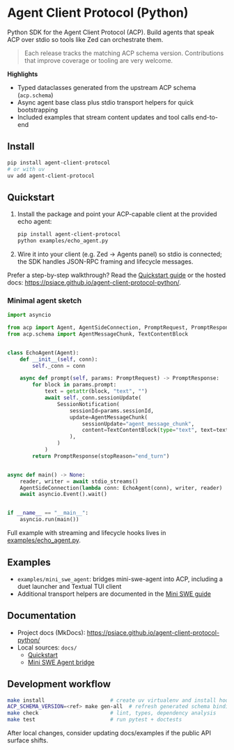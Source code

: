 # Agent Client Protocol (Python)

Python SDK for the Agent Client Protocol (ACP). Build agents that speak ACP over stdio so tools like Zed can orchestrate them.

> Each release tracks the matching ACP schema version. Contributions that improve coverage or tooling are very welcome.

**Highlights**

- Typed dataclasses generated from the upstream ACP schema (`acp.schema`)
- Async agent base class plus stdio transport helpers for quick bootstrapping
- Included examples that stream content updates and tool calls end-to-end

## Install

```bash
pip install agent-client-protocol
# or with uv
uv add agent-client-protocol
```

## Quickstart

1. Install the package and point your ACP-capable client at the provided echo agent:
   ```bash
   pip install agent-client-protocol
   python examples/echo_agent.py
   ```
2. Wire it into your client (e.g. Zed → Agents panel) so stdio is connected; the SDK handles JSON-RPC framing and lifecycle messages.

Prefer a step-by-step walkthrough? Read the [Quickstart guide](docs/quickstart.md) or the hosted docs: https://psiace.github.io/agent-client-protocol-python/.

### Minimal agent sketch

```python
import asyncio

from acp import Agent, AgentSideConnection, PromptRequest, PromptResponse, SessionNotification, stdio_streams
from acp.schema import AgentMessageChunk, TextContentBlock


class EchoAgent(Agent):
    def __init__(self, conn):
        self._conn = conn

    async def prompt(self, params: PromptRequest) -> PromptResponse:
        for block in params.prompt:
            text = getattr(block, "text", "")
            await self._conn.sessionUpdate(
                SessionNotification(
                    sessionId=params.sessionId,
                    update=AgentMessageChunk(
                        sessionUpdate="agent_message_chunk",
                        content=TextContentBlock(type="text", text=text),
                    ),
                )
            )
        return PromptResponse(stopReason="end_turn")


async def main() -> None:
    reader, writer = await stdio_streams()
    AgentSideConnection(lambda conn: EchoAgent(conn), writer, reader)
    await asyncio.Event().wait()


if __name__ == "__main__":
    asyncio.run(main())
```

Full example with streaming and lifecycle hooks lives in [examples/echo_agent.py](examples/echo_agent.py).

## Examples

- `examples/mini_swe_agent`: bridges mini-swe-agent into ACP, including a duet launcher and Textual TUI client
- Additional transport helpers are documented in the [Mini SWE guide](docs/mini-swe-agent.md)

## Documentation

- Project docs (MkDocs): https://psiace.github.io/agent-client-protocol-python/
- Local sources: `docs/`
  - [Quickstart](docs/quickstart.md)
  - [Mini SWE Agent bridge](docs/mini-swe-agent.md)

## Development workflow

```bash
make install                     # create uv virtualenv and install hooks
ACP_SCHEMA_VERSION=<ref> make gen-all  # refresh generated schema bindings
make check                       # lint, types, dependency analysis
make test                        # run pytest + doctests
```

After local changes, consider updating docs/examples if the public API surface shifts.
